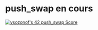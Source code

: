 # push_swap en cours

[![vsozonof's 42 push_swap Score](https://badge42.vercel.app/api/v2/clgon9kgc004908jnt6ztthtp/project/3015994)](https://github.com/JaeSeoKim/badge42)
